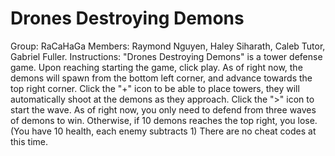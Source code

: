 # Drones Destroying Demons
Group: RaCaHaGa
Members: Raymond Nguyen, Haley Siharath, Caleb Tutor, Gabriel Fuller.
Instructions: "Drones Destroying Demons" is a tower defense game. Upon reaching starting the game, click play. As of right now, the demons will spawn from the bottom left corner, and advance towards the top right corner. Click the "+" icon to be able to place towers, they will automatically shoot at the demons as they approach. Click the ">" icon to start the wave. As of right now, you only need to defend from three waves of demons to win. Otherwise, if 10 demons reaches the top right, you lose. (You have 10 health, each enemy subtracts 1)
There are no cheat codes at this time.

